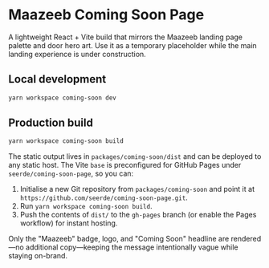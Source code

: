 # Maazeeb Coming Soon Page

A lightweight React + Vite build that mirrors the Maazeeb landing page palette and door hero art. Use it as a temporary placeholder while the main landing experience is under construction.

## Local development

```bash
yarn workspace coming-soon dev
```

## Production build

```bash
yarn workspace coming-soon build
```

The static output lives in `packages/coming-soon/dist` and can be deployed to any static host. The Vite `base` is preconfigured for GitHub Pages under `seerde/coming-soon-page`, so you can:

1. Initialise a new Git repository from `packages/coming-soon` and point it at `https://github.com/seerde/coming-soon-page.git`.
2. Run `yarn workspace coming-soon build`.
3. Push the contents of `dist/` to the `gh-pages` branch (or enable the Pages workflow) for instant hosting.

Only the "Maazeeb" badge, logo, and "Coming Soon" headline are rendered—no additional copy—keeping the message intentionally vague while staying on-brand.
